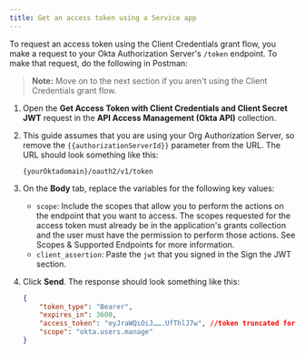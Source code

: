 ```yaml
---
title: Get an access token using a Service app
---
```

To request an access token using the Client Credentials grant flow, you make a request to your Okta Authorization Server's `/token` endpoint.
To make that request, do the following in Postman:

> **Note:** Move on to the <GuideLink link="../save-access-token">next section</GuideLink> if you aren't using the Client Credentials grant flow.

1. Open the **Get Access Token with Client Credentials and Client Secret JWT** request in the **API Access Management (Okta API)** collection.
2. This guide assumes that you are using your Org Authorization Server, so remove the `{{authorizationServerId}}` parameter from the URL. The URL should look something like this:
	
	`{yourOktadomain}/oauth2/v1/token`

3. On the **Body** tab, replace the variables for the following key values:

	* `scope`: Include the scopes that allow you to perform the actions on the endpoint that you want to access. The scopes requested for the access token must already be in the application's grants collection and the user must have the permission to perform those actions. See <GuideLink link="../scopes">Scopes & Supported Endpoints</GuideLink> for more information.
	* `client_assertion`: Paste the `jwt` that you signed in the <GuideLink link="../use-client-credentials-grant-flow/#sign-the-jwt">Sign the JWT</GuideLink> section.

 4. Click **Send**. The response should look something like this:

    ```json
    {
        "token_type": "Bearer",
        "expires_in": 3600,
        "access_token": "eyJraWQiOiJ…….UfThlJ7w", //token truncated for brevity
        "scope": "okta.users.manage"
    }
    ```
<NextSectionLink/>